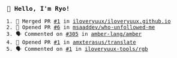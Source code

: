 <samp>

### 👋 Hello, I'm Ryo!
<!--START_SECTION:activity-->
1. 🎉 Merged PR [#1](https://github.com/iloveryuux/iloveryuux.github.io/pull/1) in [iloveryuux/iloveryuux.github.io](https://github.com/iloveryuux/iloveryuux.github.io)
2. 💪 Opened PR [#6](https://github.com/msaaddev/who-unfollowed-me/pull/6) in [msaaddev/who-unfollowed-me](https://github.com/msaaddev/who-unfollowed-me)
3. 🗣 Commented on [#305](https://github.com/amber-lang/amber/pull/305#issuecomment-2249222869) in [amber-lang/amber](https://github.com/amber-lang/amber)
4. 💪 Opened PR [#1](https://github.com/amxterasus/translate/pull/1) in [amxterasus/translate](https://github.com/amxterasus/translate)
5. 🗣 Commented on [#1](https://github.com/iloveryuux-tools/rgb/issues/1#issuecomment-2240525609) in [iloveryuux-tools/rgb](https://github.com/iloveryuux-tools/rgb)
<!--END_SECTION:activity-->